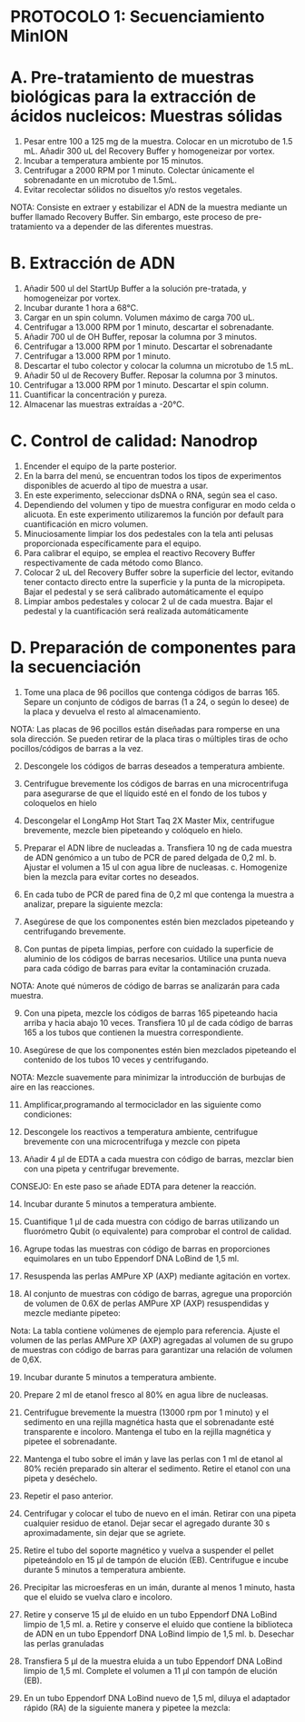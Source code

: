 # PROTOCOLO 1: Secuenciamiento MinION

# A. Pre-tratamiento de muestras biológicas para la extracción de ácidos nucleicos: Muestras sólidas

1. Pesar entre 100 a 125 mg de la muestra. Colocar en un microtubo de 1.5 mL. Añadir 300 uL del Recovery Buffer y homogeneizar por vortex.
2. Incubar a temperatura ambiente por 15 minutos.
3. Centrifugar a 2000 RPM por 1 minuto. Colectar únicamente el sobrenadante en un microtubo de 1.5mL.
4. Evitar recolectar sólidos no disueltos y/o restos vegetales.

NOTA: Consiste en extraer y estabilizar el ADN de la muestra mediante un buffer llamado Recovery Buffer. Sin embargo, este proceso de pre-tratamiento va a depender de las diferentes muestras.

# B. Extracción de ADN

1. Añadir 500 ul del StartUp Buffer a la solución pre-tratada, y homogeneizar por vortex.
2. Incubar durante 1 hora a 68°C.
3. Cargar en un spin column. Volumen máximo de carga 700 uL.
4. Centrifugar a 13.000 RPM por 1 minuto, descartar el sobrenadante.
5. Añadir 700 ul de OH Buffer, reposar la columna por 3 minutos.
6. Centrifugar a 13.000 RPM por 1 minuto. Descartar el sobrenadante
7. Centrifugar a 13.000 RPM por 1 minuto.
8. Descartar el tubo colector y colocar la columna un microtubo de 1.5 mL.
9. Añadir 50 ul de Recovery Buffer. Reposar la columna por 3 minutos.
10. Centrifugar a 13.000 RPM por 1 minuto. Descartar el spin column.
11. Cuantificar la concentración y pureza.
12. Almacenar las muestras extraídas a -20°C.

# C. Control de calidad: Nanodrop

1. Encender el equipo de la parte posterior.
2. En la barra del menú, se encuentran todos los tipos de experimentos disponibles de acuerdo al tipo de muestra a usar.
3. En este experimento, seleccionar dsDNA o RNA, según sea el caso.
4. Dependiendo del volumen y tipo de muestra configurar en modo celda o alicuota. En este experimento utilizaremos la función por default para cuantificación en micro volumen.
5. Minuciosamente limpiar los dos pedestales con la tela anti pelusas proporcionada específicamente para el equipo.
6. Para calibrar el equipo, se emplea el reactivo Recovery Buffer respectivamente de cada método como Blanco.
7. Colocar 2 uL del Recovery Buffer sobre la superficie del lector, evitando tener contacto directo entre la superficie y la punta de la micropipeta. Bajar el pedestal y se será calibrado automáticamente el equipo
8. Limpiar ambos pedestales y colocar 2 ul de cada muestra. Bajar el pedestal y la cuantificación será realizada automáticamente

# D. Preparación de componentes para la secuenciación

1. Tome una placa de 96 pocillos que contenga códigos de barras 165. Separe un conjunto de códigos de barras (1 a 24, o según lo desee) de la placa y devuelva el resto al almacenamiento.

NOTA: Las placas de 96 pocillos están diseñadas para romperse en una sola dirección. Se pueden retirar de la placa tiras o múltiples tiras de ocho pocillos/códigos de barras a la vez.

2. Descongele los códigos de barras deseados a temperatura ambiente.

3. Centrifugue brevemente los códigos de barras en una microcentrifuga para asegurarse de que el líquido esté en el fondo de los tubos y coloquelos en hielo

4. Descongelar el LongAmp Hot Start Taq 2X Master Mix, centrifugue brevemente, mezcle bien pipeteando y colóquelo en hielo.

5. Preparar el ADN libre de nucleadas
 a. Transfiera 10 ng de cada muestra de ADN genómico a un tubo de PCR de pared delgada de 0,2 ml.
 b. Ajustar el volumen a 15 ul con agua libre de nucleasas.
 c. Homogenize bien la mezcla para evitar cortes no deseados.

6. En cada tubo de PCR de pared fina de 0,2 ml que contenga la muestra a analizar, prepare la siguiente mezcla:

7. Asegúrese de que los componentes estén bien mezclados pipeteando y centrifugando brevemente.

8. Con puntas de pipeta limpias, perfore con cuidado la superficie de aluminio de los códigos de barras necesarios. Utilice una punta nueva para cada código de barras para evitar la contaminación cruzada. 

NOTA: Anote qué números de código de barras se analizarán para cada muestra.


9. Con una pipeta, mezcle los códigos de barras 165 pipeteando hacia arriba y hacia abajo 10 veces. Transfiera 10 µl de cada código de barras 165 a los tubos que contienen la muestra correspondiente.

10. Asegúrese de que los componentes estén bien mezclados pipeteando el contenido de los tubos 10 veces y centrifugando.

NOTA: Mezcle suavemente para minimizar la introducción de burbujas de aire en las reacciones.

11. Amplificar,programando al termociclador en las siguiente como condiciones:

12. Descongele los reactivos a temperatura ambiente, centrifugue brevemente con una microcentrífuga y mezcle con pipeta

13. Añadir 4 µl de EDTA a cada muestra con código de barras, mezclar bien con una pipeta y centrifugar brevemente.

CONSEJO: En este paso se añade EDTA para detener la reacción.

14. Incubar durante 5 minutos a temperatura ambiente.

15. Cuantifique 1 µl de cada muestra con código de barras utilizando un fluorómetro Qubit (o equivalente) para comprobar el control de calidad.

16. Agrupe todas las muestras con código de barras en proporciones equimolares en un tubo Eppendorf DNA LoBind de 1,5 ml.

17. Resuspenda las perlas AMPure XP (AXP) mediante agitación en vortex.

18. Al conjunto de muestras con código de barras, agregue una proporción de volumen de 0.6X de perlas AMPure XP (AXP) resuspendidas y mezcle mediante pipeteo:

Nota: La tabla contiene volúmenes de ejemplo para referencia. Ajuste el volumen de las perlas AMPure XP (AXP) agregadas al volumen de su grupo de muestras con código de barras para garantizar una relación de volumen de 0,6X.

19. Incubar durante 5 minutos a temperatura ambiente.

20. Prepare 2 ml de etanol fresco al 80% en agua libre de nucleasas.

21. Centrifugue brevemente la muestra (13000 rpm por 1 minuto) y el sedimento en una rejilla magnética hasta que el sobrenadante esté transparente e incoloro. Mantenga el tubo en la rejilla magnética y pipetee el sobrenadante.

22. Mantenga el tubo sobre el imán y lave las perlas con 1 ml de etanol al 80% recién preparado sin alterar el sedimento. Retire el etanol con una pipeta y deséchelo.

23. Repetir el paso anterior.

24. Centrifugar y colocar el tubo de nuevo en el imán. Retirar con una pipeta cualquier residuo de etanol. Dejar secar el agregado durante 30 s aproximadamente, sin dejar que se agriete.

25. Retire el tubo del soporte magnético y vuelva a suspender el pellet pipeteándolo en 15 µl de tampón de elución (EB). Centrifugue e incube durante 5 minutos a temperatura ambiente.

26. Precipitar las microesferas en un imán, durante al menos 1 minuto, hasta que el eluido se vuelva claro e incoloro.

27. Retire y conserve 15 µl de eluido en un tubo Eppendorf DNA LoBind limpio de 1,5 ml.
 a. Retire y conserve el eluido que contiene la biblioteca de ADN en un tubo Eppendorf DNA LoBind limpio de 1,5 ml.
 b. Desechar las perlas granuladas

28. Transfiera 5 µl de la muestra eluida a un tubo Eppendorf DNA LoBind limpio de 1,5 ml. Complete el volumen a 11 µl con tampón de elución (EB).

29. En un tubo Eppendorf DNA LoBind nuevo de 1,5 ml, diluya el adaptador rápido (RA) de la siguiente manera y pipetee la mezcla:







